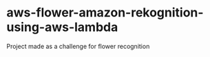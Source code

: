 # aws-flower-amazon-rekognition-using-aws-lambda
Project made as a challenge for flower recognition
